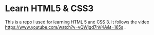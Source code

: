 # Learn HTML5 & CSS3

This is a repo I used for learning HTML 5 and CSS 3. It follows the video https://www.youtube.com/watch?v=vQWlgd7hV4A&t=165s .